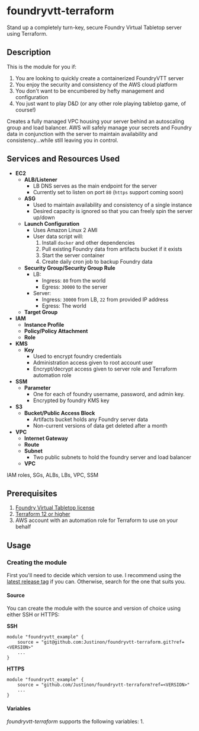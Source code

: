 # foundryvtt-terraform

Stand up a completely turn-key, secure Foundry Virtual Tabletop server using Terraform.

## Description
This is the module for you if:
1. You are looking to quickly create a containerized FoundryVTT server
2. You enjoy the security and consistency of the AWS cloud platform
3. You don't want to be encumbered by hefty management and configuration
4. You just want to play D&D (or any other role playing tabletop game, of course!)

Creates a fully managed VPC housing your server behind an autoscaling group and load balancer. AWS will safely manage your secrets and Foundry data in conjunction with the server to maintain availability and consistency...while still leaving you in control.

## Services and Resources Used
* **EC2**
  * **ALB/Listener**
    * LB DNS serves as the main endpoint for the server
    * Currently set to listen on port `80` (`https` support coming soon)
  * **ASG**
    * Used to maintain availability and consistency of a single instance
    * Desired capacity is ignored so that you can freely spin the server up/down
  * **Launch Configuration**
    * Uses Amazon Linux 2 AMI
    * User data script will:
      1. Install `docker` and other dependencies
      2. Pull existing Foundry data from artifacts bucket if it exists
      3. Start the server container
      4. Create daily cron job to backup Foundry data
  * **Security Group/Security Group Rule**
    * LB:
      * Ingress: `80` from the world
      * Egress: `30000` to the server
    * Server:
      * Ingress: `30000` from LB, `22` from provided IP address
      * Egress: The world
  * **Target Group**
* **IAM**
  * **Instance Profile**
  * **Policy/Policy Attachment**
  * **Role**
* **KMS**
  * **Key**
    * Used to encrypt foundry credentials
    * Administration access given to root account user
    * Encrypt/decrypt access given to server role and Terraform automation role
* **SSM**
  * **Parameter**
    * One for each of foundry username, password, and admin key.
    * Encrypted by foundry KMS key
* **S3**
  * **Bucket/Public Access Block**
    * Artifacts bucket holds any Foundry server data
    * Non-current versions of data get deleted after a month
* **VPC**
  * **Internet Gateway**
  * **Route**
  * **Subnet**
    * Two public subnets to hold the foundry server and load balancer
  * **VPC**

IAM roles, SGs, ALBs, LBs, VPC, SSM

## Prerequisites
1. [Foundry Virtual Tabletop license](https://foundryvtt.com/purchase/)
2. [Terraform 12 or higher](https://warrensbox.github.io/terraform-switcher/)
3. AWS account with an automation role for Terraform to use on your behalf

## Usage

### Creating the module
First you'll need to decide which version to use. I recommend using the [latest release tag](https://github.com/Justinon/foundryvtt-terraform/releases) if you can. Otherwise, search for the one that suits you.

#### Source
You can create the module with the source and version of choice using either SSH or HTTPS:

**SSH**
```HCL
module "foundryvtt_example" {
    source = "git@github.com:Justinon/foundryvtt-terraform.git?ref=<VERSION>"
    ...
}
```
**HTTPS**
```HCL
module "foundryvtt_example" {
    source = "github.com/Justinon/foundryvtt-terraform?ref=<VERSION>"
    ...
}
```

#### Variables
*foundryvtt-terraform* supports the following variables:
1. 
